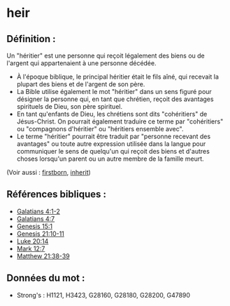 # heir

## Définition :

Un "héritier" est une personne qui reçoit légalement des biens ou de l'argent qui appartenaient à une personne décédée.

* À l'époque biblique, le principal héritier était le fils aîné, qui recevait la plupart des biens et de l'argent de son père.
* La Bible utilise également le mot "héritier" dans un sens figuré pour désigner la personne qui, en tant que chrétien, reçoit des avantages spirituels de Dieu, son père spirituel.
* En tant qu'enfants de Dieu, les chrétiens sont dits "cohéritiers" de Jésus-Christ. On pourrait également traduire ce terme par "cohéritiers" ou "compagnons d'héritier" ou "héritiers ensemble avec".
* Le terme "héritier" pourrait être traduit par "personne recevant des avantages" ou toute autre expression utilisée dans la langue pour communiquer le sens de quelqu'un qui reçoit des biens et d'autres choses lorsqu'un parent ou un autre membre de la famille meurt.

(Voir aussi : [firstborn](../other/firstborn.md), [inherit](../kt/inherit.md))

## Références bibliques :

* [Galatians 4:1-2](rc://en/tn/help/gal/04/01)
* [Galatians 4:7](rc://en/tn/help/gal/04/07)
* [Genesis 15:1](rc://en/tn/help/gen/15/01)
* [Genesis 21:10-11](rc://en/tn/help/gen/21/10)
* [Luke 20:14](rc://en/tn/help/luk/20/14)
* [Mark 12:7](rc://en/tn/help/mrk/12/07)
* [Matthew 21:38-39](rc://en/tn/help/mat/21/38)

## Données du mot :

* Strong's : H1121, H3423, G28160, G28180, G28200, G47890
